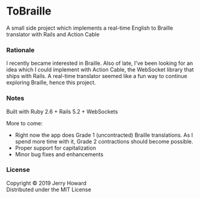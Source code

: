 # ToBraille

A small side project which implements a real-time English to Braille translator with Rails and Action Cable

### Rationale
I recently became interested in Braille. Also of late, I've been looking for an idea which I could implement with Action Cable, the WebSocket library that ships with Rails. A real-time translator seemed like a fun way to continue exploring Braille, hence this project.

### Notes
Built with Ruby 2.6 + Rails 5.2 + WebSockets

More to come:<br/>
- Right now the app does Grade 1 (uncontracted) Braille translations. As I spend more time with it, Grade 2 contractions should become possible.
- Proper support for capitalization
- Minor bug fixes and enhancements

### License
Copyright © 2019 Jerry Howard<br/>
Distributed under the MIT License
